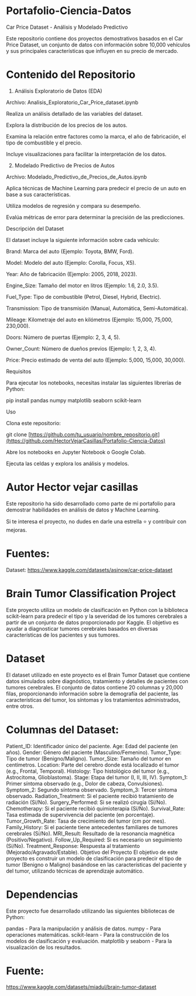 # Portafolio-Ciencia-Datos
Car Price Dataset - Análisis y Modelado Predictivo

Este repositorio contiene dos proyectos demostrativos basados en el Car Price Dataset, un conjunto de datos con información sobre 10,000 vehículos y sus principales características que influyen en su precio de mercado.

# Contenido del Repositorio

1. Análisis Exploratorio de Datos (EDA)

Archivo: Analisis_Exploratorio_Car_Price_dataset.ipynb

Realiza un análisis detallado de las variables del dataset.

Explora la distribución de los precios de los autos.

Examina la relación entre factores como la marca, el año de fabricación, el tipo de combustible y el precio.

Incluye visualizaciones para facilitar la interpretación de los datos.

2. Modelado Predictivo de Precios de Autos

Archivo: Modelado_Predictivo_de_Precios_de_Autos.ipynb

Aplica técnicas de Machine Learning para predecir el precio de un auto en base a sus características.

Utiliza modelos de regresión y compara su desempeño.

Evalúa métricas de error para determinar la precisión de las predicciones.

Descripción del Dataset

El dataset incluye la siguiente información sobre cada vehículo:

Brand: Marca del auto (Ejemplo: Toyota, BMW, Ford).

Model: Modelo del auto (Ejemplo: Corolla, Focus, X5).

Year: Año de fabricación (Ejemplo: 2005, 2018, 2023).

Engine_Size: Tamaño del motor en litros (Ejemplo: 1.6, 2.0, 3.5).

Fuel_Type: Tipo de combustible (Petrol, Diesel, Hybrid, Electric).

Transmission: Tipo de transmisión (Manual, Automática, Semi-Automática).

Mileage: Kilometraje del auto en kilómetros (Ejemplo: 15,000, 75,000, 230,000).

Doors: Número de puertas (Ejemplo: 2, 3, 4, 5).

Owner_Count: Número de dueños previos (Ejemplo: 1, 2, 3, 4).

Price: Precio estimado de venta del auto (Ejemplo: 5,000, 15,000, 30,000).

Requisitos

Para ejecutar los notebooks, necesitas instalar las siguientes librerías de Python:

pip install pandas numpy matplotlib seaborn scikit-learn

Uso

Clona este repositorio:

git clone [https://github.com/tu_usuario/nombre_repositorio.git](https://github.com/HectorVejarCasillas/Portafolio-Ciencia-Datos)

Abre los notebooks en Jupyter Notebook o Google Colab.

Ejecuta las celdas y explora los análisis y modelos.

# Autor Hector vejar casillas

Este repositorio ha sido desarrollado como parte de mi portafolio para demostrar habilidades en análisis de datos y Machine Learning.

Si te interesa el proyecto, no dudes en darle una estrella ⭐ y contribuir con mejoras.



# Fuentes:
Dataset:  https://www.kaggle.com/datasets/asinow/car-price-dataset

# Brain Tumor Classification Project
Este proyecto utiliza un modelo de clasificación en Python con la biblioteca scikit-learn para predecir el tipo y la severidad de los tumores cerebrales a partir de un conjunto de datos proporcionado por Kaggle. El objetivo es ayudar a diagnosticar tumores cerebrales basados en diversas características de los pacientes y sus tumores.

# Dataset
El dataset utilizado en este proyecto es el Brain Tumor Dataset que contiene datos simulados sobre diagnóstico, tratamiento y detalles de pacientes con tumores cerebrales. El conjunto de datos contiene 20 columnas y 20,000 filas, proporcionando información sobre la demografía del paciente, las características del tumor, los síntomas y los tratamientos administrados, entre otros.

# Columnas del Dataset:
Patient_ID: Identificador único del paciente.
Age: Edad del paciente (en años).
Gender: Género del paciente (Masculino/Femenino).
Tumor_Type: Tipo de tumor (Benigno/Maligno).
Tumor_Size: Tamaño del tumor en centímetros.
Location: Parte del cerebro donde está localizado el tumor (e.g., Frontal, Temporal).
Histology: Tipo histológico del tumor (e.g., Astrocitoma, Glioblastoma).
Stage: Etapa del tumor (I, II, III, IV).
Symptom_1: Primer síntoma observado (e.g., Dolor de cabeza, Convulsiones).
Symptom_2: Segundo síntoma observado.
Symptom_3: Tercer síntoma observado.
Radiation_Treatment: Si el paciente recibió tratamiento de radiación (Sí/No).
Surgery_Performed: Si se realizó cirugía (Sí/No).
Chemotherapy: Si el paciente recibió quimioterapia (Sí/No).
Survival_Rate: Tasa estimada de supervivencia del paciente (en porcentaje).
Tumor_Growth_Rate: Tasa de crecimiento del tumor (cm por mes).
Family_History: Si el paciente tiene antecedentes familiares de tumores cerebrales (Sí/No).
MRI_Result: Resultado de la resonancia magnética (Positivo/Negativo).
Follow_Up_Required: Si es necesario un seguimiento (Sí/No).
Treatment_Response: Respuesta al tratamiento (Mejorado/Agravado/Estable).
Objetivo del Proyecto
El objetivo de este proyecto es construir un modelo de clasificación para predecir el tipo de tumor (Benigno o Maligno) basándose en las características del paciente y del tumor, utilizando técnicas de aprendizaje automático.

# Dependencias
Este proyecto fue desarrollado utilizando las siguientes bibliotecas de Python:

pandas - Para la manipulación y análisis de datos.
numpy - Para operaciones matemáticas.
scikit-learn - Para la construcción de los modelos de clasificación y evaluación.
matplotlib y seaborn - Para la visualización de los resultados.
# Fuente:
https://www.kaggle.com/datasets/miadul/brain-tumor-dataset
